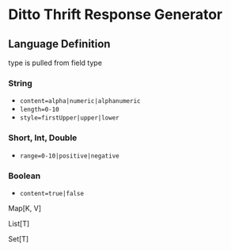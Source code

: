 # Ditto Thrift Response Generator

## Language Definition

type is pulled from field type



### String
- `content=alpha|numeric|alphanumeric`
- `length=0-10`
- `style=firstUpper|upper|lower`

### Short, Int, Double
- `range=0-10|positive|negative`

### Boolean
- `content=true|false`

Map[K, V]

List[T]

Set[T]